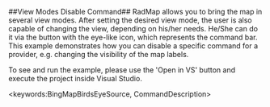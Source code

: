 ##View Modes Disable Command##
RadMap allows you to bring the map in several view modes. After setting the desired view mode, the user is also capable of changing the view, depending on his/her needs. He/She can do it via the button with the eye-like icon, which represents the command bar.
This example demonstrates how you can disable a specific command for a provider, e.g. changing the visibility of the map labels.

To see and run the example, please use the 'Open in VS' button and execute the project inside Visual Studio.

<keywords:BingMapBirdsEyeSource, CommandDescription>
